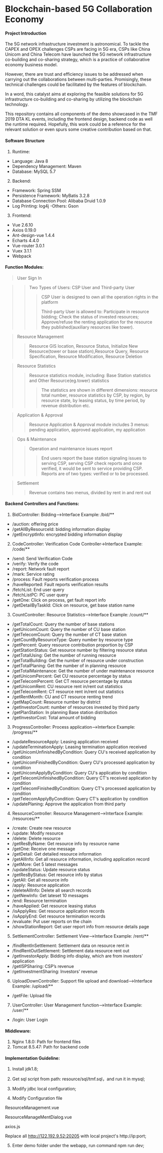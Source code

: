 # Blockchain-based 5G Collaboration Economy

#### Project Introduction

The 5G network infrastructure investment is astronomical. To tackle the CAPEX and OPEX challenges CSPs are facing in 5G era, CSPs like China Unicom and China Telecom have launched the 5G network infrastructure co-building and co-sharing strategy, which is a practice of collaborative economy business model. 

However, there are trust and efficiency issues to be addressed when carrying out the collaborations between multi-parties. Promisingly, these technical challenges could be facilitated by the features of blockchain. 

In a word, this catalyst aims at exploring the feasible solutions for 5G infrastructure co-building and co-sharing by utilizing the blockchain technology.

This repository contains all components of the demo showcased in the TMF 2019 DTA KL events, including the frontend design, backend code as well the runtime required. Hopefully, this work could be a reference for the relevant solution or even spurs some creative contribution based on that.
#### Software Structure

1. Runtime:
- Language: Java 8
- Dependency Management: Maven
- Database: MySQL 5.7
2. Backend:
- Framework: Spring SSM
- Persistence Framework: MyBatis 3.2.8
- Database Connection Pool: Alibaba Druid 1.0.9
- Log Printing: log4j
-Others: Gson 
3. Frontend: 
- Vue 2.6.10
- Axios 0.19.0
- Ant-design-vue 1.4.4
- Echarts 4.4.0
- Vue-router 3.0.1
- Vuex 3.1.1
- Webpack

#### Function Modules:

> User Sign In

> > Two Types of Users: CSP User and Third-party User
> >
> > > CSP User is designed to own all the operation rights in the platform
> > >
> > > Third-party User is allowed to:
Participate in resource bidding; 
Check the status of invested resources; 
Approve/refuse the renting application for the resource they published(auxiliary resources like tower).
> > >
> > > 

> Resource Management
>
> > Resource GIS location, Resource Status, Initialize New Resource(tower or base station),Resource Query, Resource Specification, Resource Modification, Resource Deletion

> Resource Statistics
>
> > Resource statistics module, including: Base Station statistics and Other Resource(eg.tower) statistics
> >
> > > The statistics are shown in different dimensions: resource total number, resource statistics by CSP, by region, by resource state, by leasing status, by time period, by revenue distribution etc.

> Application & Approval
>
> > Resource Application & Approval module includes 3 menus: pending application, approved application, my application

> Ops & Maintenance
>
> > Operation and maintenance issues report
> >
> > > End users report the base station signaling issues to serving CSP, serving CSP check reports and once verified, it would be sent to service providing CSP. Reports are of two types: verified or to be processed.

> Settlement
>
> > Revenue contains two menus, divided by rent in and rent out

#### Backend Controllers and Functions: 

1. BidController: Bidding-->Interface Example: /bid/**
- /auction: offering price
- /getAllByResourceId: bidding information display
- /getEncryptInfo: encrypted bidding information display
2. CodeController: Verification Code Controller->Interface Example: /code/**
- /send: Send Verification Code
- /verify: Verify the code 
- /report: Network fault report
- /mark: Service rating
- /process: Fault reports verification process
- /haveReported: Fault reports verification results
- /fetchList: End user query
- /fetchListPC: PC user query
- /getOne: Click on process, get fault report info
- /getDetailByTaskId: Click on resource, get base station name
3. CountController: Resource Statistics-->Interface Example: /count/**
- /getTotalCount: Query the number of base stations
- /getUnicomCount: Query the number of CU base station
- /getTelecomCount: Query the number of CT base station
- /getCountByResourceType: Query number by resource type
- /getPercent: Query resource contribution proportion by CSP
- /getStationStatus: Get resource number by filtering resource status
- /getTotalUsing: Get the number of running resource
- /getTotalBuilding: Get the number of resource under construction
- /getTotalPlaning: Get the number of in planning resource
- /getTotalMaintenance: Get the number of under maintenance resource
- /getUnicomPercent: Get CU resource percentage by status
- /getTelecomPercent: Get CT resource percentage by status
- /getUnicomRent: CU resource rent in/rent out statistics
- /getTelecomRent: CT resource rent in/rent out statistics
- /getRentMonth: CU and CT resource renting trend 
- /getMapCount: Resource number by district 
- /getInvestorCount: number of resources invested by third party
- /getPlanStation: In planning Base station distribution 
- /getInvestorCost: Total amount of bidding
3. ProgressController: Process application-->Interface Example: /progress/**
- /updateResourceApply: Leasing application received
- /updateTerminationApply: Leasing termination application received
- /getUnicomUnfinishedByCondition: Query CU's received application by condition
- /getUnicomFinishedByCondition: Query CU's processed application by condition
- /getUnicomApplyByCondition: Query CU's application by condition
- /getTelecomUnfinishedByCondition: Query CT's received application by condition
- /getTelecomFinishedByCondition: Query CT's processed application by condition
- /getTelecomApplyByCondition: Query CT's application by condition
- /updatePlaning: Approve the application from third party
4. ResourceController: Resource Management-->Interface Example: /resources/**
- /create: Create new resource
- /update: Modify resource
- /delete: Delete resource
- /getResByName: Get resource info by resource name
- /getOne: Receive one message
- /getDetail: Get detailed resource information
- /getAllInfo: Get all resource information, including application record
- /getMore: Get 5 latest messages
- /updateStatus: Update resource status
- /getResByStatus: Get resource info by status
- /getAll: Get all resource info
- /apply: Resource application
- /deleteAllInfo: Delete all search records
- /getNewInfo: Get lateset 10 messages
- /end: Resource termination
- /haveApplied: Get resource leasing status
- /isApplyRes: Get resource application records
- /isApplyEnd: Get resource termination records
- /evaluate: Put user reports on the chain
- /showStationReport: Get user report info from resource details page
5. SettlementController: Settlement View-->Interface Example: /rent/**
- /findRentInSettlement: Settlement data on resource rent in
- /findRentOutSettlement: Settlement data resource rent out
- /getInvestorApply: Bidding info display, which are from investors' application
- /getISPSharing: CSP’s revenue
- /getInvestmentSharing: Investors' revenue
6. UploadDownController: Support file upload and download-->Interface Example: /upload/**
- /getFile: Upload file
7. UserController: User Management function-->Interface Example: /user/**
- /login: User Login

#### Middleware:

1. Nginx 1.8.0: Path for frontend files
2. Tomcat 8.5.47: Path for backend code

#### Implementation Guideline:

1. Install jdk1.8;

2. Get sql script from path: resource/sql/tmf.sql，and run it in mysql;

3. Modify jdbc local configuration;

4. Modify Configuration file

ResourceManagement.vue

ResourceManageMentDialog.vue

axios.js

Replace all http://122.192.9.52:20205 with local project's http://ip:port;


5. Enter demo folder under the webapp, run command npm run dev;

